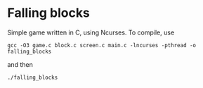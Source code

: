 # Falling blocks
Simple game written in C, using Ncurses.
To compile, use
```
gcc -O3 game.c block.c screen.c main.c -lncurses -pthread -o falling_blocks
```
and then 
```
./falling_blocks
```
